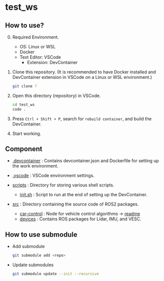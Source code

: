 # test_ws

## How to use?
0. Required Environment.
    - OS: Linux or WSL
    - Docker
    - Text Editor: VSCode
        - Extension: DevContainer

1. Clone this repository. (It is recommended to have Docker installed and DevContainer extension in VSCode on a Linux or WSL environment.)

    ```bash
    git clone ?
    ```

2. Open this directory (repository) in VSCode.

    ```bash
    cd test_ws
    code .
    ```

3. Press `Ctrl + Shift + P`, search for `rebuild container`, and build the DevContainer.

4. Start working.

## Component

- [.devcontainer](./.devcontainer) : Contains devcontainer.json and Dockerfile for setting up the work environment.

- [.vscode](./.vscode) : VSCode environment settings.

- [scripts](./scripts/) : Directory for storing various shell scripts.
    - [init.sh](./scripts/init.sh) : Script to run at the end of setting up the DevContainer.

- [src](./src/) : Directory containing the source code of ROS2 packages.
    - [car-control](./src/car-control/) : Node for vehicle control algorithms -> [readme](./src/car-control/README.md)
    - [devices](./src/devices/) : Contains ROS packages for Lidar, IMU, and VESC.

## How to use submodule

- Add submodule
    ```bash
    git submodule add <repo>
    ```

- Update submodules
    ```bash
    git submodule update --init --recursive
    ```

